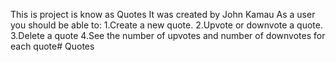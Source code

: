 This is project is know as Quotes
It was created by John Kamau
As a user you should be able to:
1.Create a new quote.
2.Upvote or downvote a quote.
3.Delete a quote
4.See the number of upvotes and number of downvotes for each quote# Quotes
